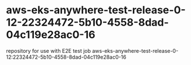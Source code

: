 # aws-eks-anywhere-test-release-0-12-22324472-5b10-4558-8dad-04c119e28ac0-16
repository for use with E2E test job aws-eks-anywhere-test-release-0-12:22324472-5b10-4558-8dad-04c119e28ac0-16
